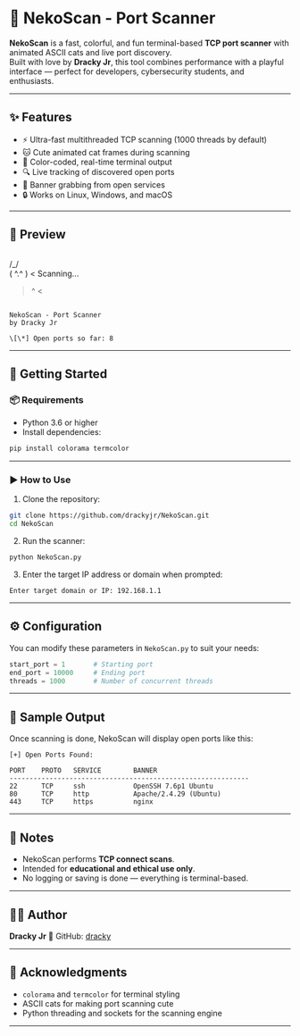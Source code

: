 
# 🐾 NekoScan - Port Scanner

**NekoScan** is a fast, colorful, and fun terminal-based **TCP port scanner** with animated ASCII cats and live port discovery.  
Built with love by **Dracky Jr**, this tool combines performance with a playful interface — perfect for developers, cybersecurity students, and enthusiasts.

---

## ✨ Features

- ⚡ Ultra-fast multithreaded TCP scanning (1000 threads by default)
- 🐱 Cute animated cat frames during scanning
- 🎨 Color-coded, real-time terminal output
- 🔍 Live tracking of discovered open ports
- 📡 Banner grabbing from open services
- 🔒 Works on Linux, Windows, and macOS

---

## 📸 Preview

```

```
 /\_/\
( ^.^ )  < Scanning...
 > ^ <
```

NekoScan - Port Scanner
by Dracky Jr

\[\*] Open ports so far: 8

````

---

## 🚀 Getting Started

### 📦 Requirements

- Python 3.6 or higher
- Install dependencies:

```bash
pip install colorama termcolor
````

---

### ▶️ How to Use

1. Clone the repository:

```bash
git clone https://github.com/drackyjr/NekoScan.git
cd NekoScan
```

2. Run the scanner:

```bash
python NekoScan.py
```

3. Enter the target IP address or domain when prompted:

```
Enter target domain or IP: 192.168.1.1
```

---

## ⚙️ Configuration

You can modify these parameters in `NekoScan.py` to suit your needs:

```python
start_port = 1       # Starting port
end_port = 10000     # Ending port
threads = 1000       # Number of concurrent threads
```

---

## 📁 Sample Output

Once scanning is done, NekoScan will display open ports like this:

```
[+] Open Ports Found:

PORT    PROTO   SERVICE        BANNER
------------------------------------------------------------
22      TCP     ssh            OpenSSH 7.6p1 Ubuntu
80      TCP     http           Apache/2.4.29 (Ubuntu)
443     TCP     https          nginx
```

---

## 🧠 Notes

* NekoScan performs **TCP connect scans**.
* Intended for **educational and ethical use only**.
* No logging or saving is done — everything is terminal-based.

---

## 🧑‍💻 Author

**Dracky Jr**
🔗 GitHub: [dracky](https://github.com/drackyjr)


---

## 🙏 Acknowledgments

* `colorama` and `termcolor` for terminal styling
* ASCII cats for making port scanning cute
* Python threading and sockets for the scanning engine

---


